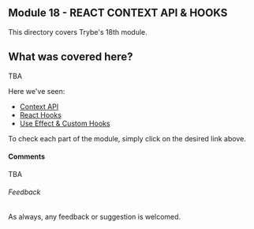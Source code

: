 ## Module 18 - REACT CONTEXT API & HOOKS

This directory covers Trybe's 18th module.

## What was covered here?

TBA

Here we've seen:

* [Context API](./18.1_CONTEXT_API)
* [React Hooks](./18.2_REACT_HOOKS)
* [Use Effect & Custom Hooks](./18.3_USE_EFFECT_CUSTOMIZED_HOOKS)

To check each part of the module, simply click on the desired link above.

#### Comments

TBA

###### Feedback

As always, any feedback or suggestion is welcomed.
